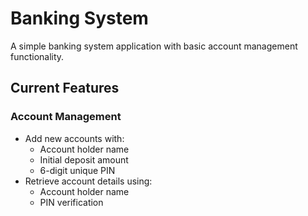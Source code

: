 # Banking System

A simple banking system application with basic account management functionality.

## Current Features

### Account Management
- Add new accounts with:
  - Account holder name
  - Initial deposit amount 
  - 6-digit unique PIN
- Retrieve account details using:
  - Account holder name
  - PIN verification




